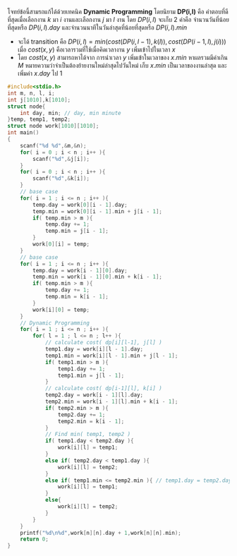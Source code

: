 โจทย์ข้อนี้สามรถแก้ได้ด้วยเทคนิค **Dynamic Programming** โดยนิยาม **DP(i,l)** คือ คำตอบที่ดีที่สุดเมื่อเลือกงาน $k$ มา $i$ งานและเลือกงาน $j$ มา $l$ งาน โดย $DP(i,l)$ จะเก็บ 2 ค่าคือ จำนวนวันที่น้อยที่สุดหรือ $DP(i,l).day$ และจำนวนนาทีในวันล่าสุดที่น้อยที่สุดหรือ $DP(i,l).min$
* จะได้ transition คือ $DP(i,l) = min( cost( DP(i,l-1),k(l) ), cost( DP(i-1,l),j(i) ) )$ เมื่อ $cost( x, y )$ คือเวลารวมที่ใช้เมื่อคิดเวลางาน $y$ เพิ่มเข้าไปในเวลา $x$ 
* โดย $cost( x, y )$ สามารถหาได้จาก การนำเวลา $y$ เพิ่มเข้าในเวลาของ $x.min$ หาผลรวมมีค่าเกิน $M$ หมายความว่าจำเป็นต้องย้ายงานใหม่ล่าสุดไปวันใหม่ เก็บ $x.min$ เป็นเวลาของงานล่าสุด และเพิ่มค่า $x.day$ ไป $1$


``` cpp
#include<stdio.h>
int m, n, l, i;
int j[1010],k[1010];
struct node{
    int day, min; // day, min minute
}temp, temp1, temp2;
struct node work[1010][1010];
int main()
{
    scanf("%d %d",&m,&n);
    for( i = 0 ; i < n ; i++ ){
        scanf("%d",&j[i]);
    }
    for( i = 0 ; i < n ; i++ ){
        scanf("%d",&k[i]);
    }
    // base case 
    for( i = 1 ; i <= n ; i++ ){
        temp.day = work[0][i - 1].day;
        temp.min = work[0][i - 1].min + j[i - 1];
        if( temp.min > m ){
            temp.day += 1;
            temp.min = j[i - 1];
        }
        work[0][i] = temp;
    }
    // base case
    for( i = 1 ; i <= n ; i++ ){
        temp.day = work[i - 1][0].day;
        temp.min = work[i - 1][0].min + k[i - 1];
        if( temp.min > m ){
            temp.day += 1;
            temp.min = k[i - 1];
        }
        work[i][0] = temp;
    }
    // Dynamic Programming
    for( i = 1 ; i <= n ; i++ ){
        for( l = 1 ; l <= n ; l++ ){
            // calculate cost( dp[i][l-1], j[l] )
            temp1.day = work[i][l - 1].day;
            temp1.min = work[i][l - 1].min + j[l - 1]; 
            if( temp1.min > m ){
                temp1.day += 1;
                temp1.min = j[l - 1];       
            }
            // calculate cost( dp[i-1][l], k[i] )
            temp2.day = work[i - 1][l].day;
            temp2.min = work[i - 1][l].min + k[i - 1];
            if( temp2.min > m ){
                temp2.day += 1;
                temp2.min = k[i - 1];       
            }
            // Find min( temp1, temp2 )
            if( temp1.day < temp2.day ){
                work[i][l] = temp1;        
            }
            else if( temp2.day < temp1.day ){
                work[i][l] = temp2;
            }
            else if( temp1.min <= temp2.min ){ // temp1.day = temp2.day check minute
                work[i][l] = temp1;
            }
            else{
                work[i][l] = temp2;
            }
        }
    }
    printf("%d\n%d",work[n][n].day + 1,work[n][n].min);
    return 0;
}
```